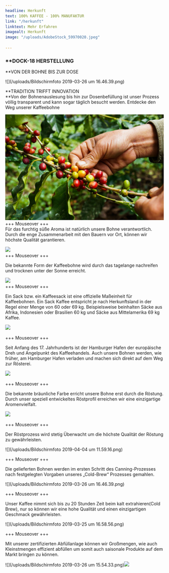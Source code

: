 ```yaml
---
headline: Herkunft
text: 100% KAFFEE - 100% MANUFAKTUR
link: "/herkunft"
linktext: Mehr Erfahren
imagealt: Herkunft
image: "/uploads/AdobeStock_59970020.jpeg"

---
```

### **DOCK-18 HERSTELLUNG

\**VON DER BOHNE BIS ZUR DOSE

![](/uploads/Bildschirmfoto 2019-03-26 um 16.46.39.png)

\**TRADITION TRIFFT INNOVATION  
\**Von der Bohnenauslesung bis hin zur Dosenbefüllung ist unser Prozess völlig transparent und kann sogar täglich besucht werden. Entdecke den Weg unserer Kaffeebohne

![](/uploads/AdobeStock_59970020.jpeg)  
\+++ Mouseover +++  
Für das furchtig süße Aroma ist natürlich unsere Bohne verantwortlich. Durch die enge Zusammenarbeit mit den Bauern vor Ort, können wir höchste Qualität garantieren.

![](/uploads/AdobeStock_152121830.jpeg)  
\+++ Mouseover +++

Die bekannte Form der Kaffeebohne wird durch das tagelange nachreifen und trocknen unter der Sonne erreicht.

![](/uploads/AdobeStock_129116861.jpeg)  
\+++ Mouseover +++

Ein Sack bzw. ein Kaffeesack ist eine offizielle Maßeinheit für Kaffeebohnen. Ein Sack Kaffee entspricht je nach Herkunftsland in der Regel einer Menge von 60 oder 69 kg. Beispielsweise beinhalten Säcke aus Afrika, Indonesien oder Brasilien 60 kg und Säcke aus Mittelamerika 69 kg Kaffee.

![](/uploads/AdobeStock_246753642.jpeg)

\+++ Mouseover +++

Seit Anfang des 17. Jahrhunderts ist der Hamburger Hafen der europäische Dreh und Angelpunkt des Kaffeehandels. Auch unsere Bohnen werden, wie früher, am Hamburger Hafen verladen und machen sich direkt auf dem Weg zur Rösterei.

![](/uploads/AdobeStock_109299986.jpeg)

\+++ Mouseover +++

Die bekannte bräunliche Farbe erricht unsere Bohne erst durch die Röstung. Durch unser speziell entwickeltes Röstprofil erreichen wir eine einzigartige Aromenvielfalt.

![](/uploads/AdobeStock_41828301.jpeg)

\+++ Mouseover +++

Der Röstprozess wird stetig Überwacht um die höchste Qualität der Röstung zu gewährleisten.

![](/uploads/Bildschirmfoto 2019-04-04 um 11.59.16.png)

\+++ Mouseover +++

Die gelieferten Bohnen werden im ersten Schritt des Canning-Prozesses nach festgelegten Vorgaben unseres „Cold-Brew“ Prozesses gemahlen.

![](/uploads/Bildschirmfoto 2019-03-26 um 16.46.39.png)

\+++ Mouseover +++

Unser Kaffee nimmt sich bis zu 20 Stunden Zeit beim kalt extrahieren(Cold Brew), nur so können wir eine hohe Qualität und einen einzigartigen Geschmack gewährleisten.

![](/uploads/Bildschirmfoto 2019-03-25 um 16.58.56.png)

\+++ Mouseover +++

Mit unserer zertifizierten Abfüllanlage können wir Großmengen, wie auch Kleinstmengen effizient abfüllen um somit auch saisonale Produkte auf dem Markt bringen zu können.

![](/uploads/Bildschirmfoto 2019-03-26 um 15.54.33.png)![](/uploads/2019/02/25/BbUxB2rb.png)